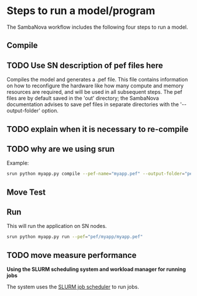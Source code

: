 # Steps to run a model/program

The SambaNova workflow includes the following four steps to run a model.

## Compile

## TODO Use SN description of pef files here

Compiles the model and generates a .pef file. This file contains
information on how to reconfigure the hardware like how many compute and
memory resources are required, and will be used in all subsequent steps.
The pef files are by default saved in the 'out' directory; the
SambaNova documentation advises to save pef files in separate
directories with the '--output-folder' option.

## TODO explain when it is necessary to re-compile

## TODO why are we using srun

Example:

```bash
srun python myapp.py compile --pef-name="myapp.pef" --output-folder="pef"
```

## Move Test

## Run

This will run the application on SN nodes.

```bash
srun python myapp.py run --pef="pef/myapp/myapp.pef"
```

## TODO move measure performance 

**Using the SLURM scheduling system and workload manager for running
jobs**

The system uses the [SLURM job
scheduler](https://slurm.schedmd.com/quickstart.html) to run jobs.
